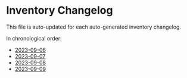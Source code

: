 # Inventory Changelog

This file is auto-updated for each auto-generated inventory changelog.

In chronological order:
- [2023-09-06](./2023-09-06)
- [2023-09-07](./2023-09-07)
- [2023-09-08](./2023-09-08)
- [2023-09-09](./2023-09-09)
